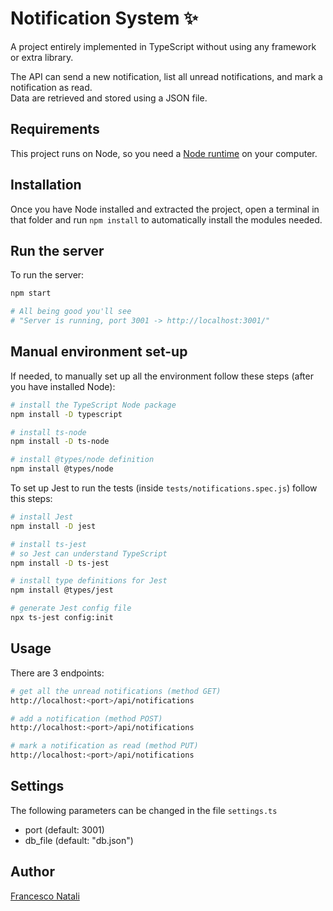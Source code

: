 # Notification System ✨

A project entirely implemented in TypeScript without using any framework or extra library.

The API can send a new notification, list all unread notifications, and mark a notification as read.<br>
Data are retrieved and stored using a JSON file.

## Requirements

This project runs on Node, so you need a [Node runtime](https://nodejs.org/en/) on your computer.

## Installation

Once you have Node installed and extracted the project, open a terminal in that folder and run `npm install` to automatically install the modules needed.

## Run the server

To run the server:

```bash
npm start

# All being good you'll see
# "Server is running, port 3001 -> http://localhost:3001/"
```

## Manual environment set-up

If needed, to manually set up all the environment follow these steps (after you have installed Node):

```bash
# install the TypeScript Node package
npm install -D typescript

# install ts-node
npm install -D ts-node

# install @types/node definition
npm install @types/node
```

To set up Jest to run the tests (inside `tests/notifications.spec.js`) follow this steps:

```bash
# install Jest
npm install -D jest

# install ts-jest
# so Jest can understand TypeScript
npm install -D ts-jest

# install type definitions for Jest
npm install @types/jest

# generate Jest config file
npx ts-jest config:init
```

## Usage

There are 3 endpoints:

```bash
# get all the unread notifications (method GET)
http://localhost:<port>/api/notifications

# add a notification (method POST)
http://localhost:<port>/api/notifications

# mark a notification as read (method PUT)
http://localhost:<port>/api/notifications
```

## Settings

The following parameters can be changed in the file `settings.ts`

- port (default: 3001)
- db_file (default: "db.json")

## Author
[Francesco Natali](https://francesconatali.com)
